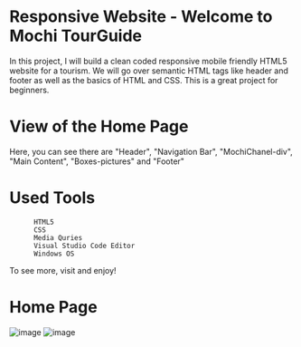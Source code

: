 # Responsive Website - Welcome to Mochi TourGuide

In this project, I will build a clean coded responsive mobile friendly HTML5 website for a tourism. We will go over semantic HTML tags like header and footer as well as the basics of HTML and CSS. This is a great project for beginners.

# View of the Home Page

Here, you can see there are "Header", "Navigation Bar", "MochiChanel-div", "Main Content", "Boxes-pictures" and "Footer"

# Used Tools
          HTML5
          CSS
          Media Quries
          Visual Studio Code Editor
          Windows OS
  
To see more, visit and enjoy!

# Home Page

![image](https://user-images.githubusercontent.com/52565814/65390439-e0a2a100-dd99-11e9-974c-e4e4ed24c22a.png)
![image](https://user-images.githubusercontent.com/52565814/65390422-86094500-dd99-11e9-828d-351eaa280b7c.png)

